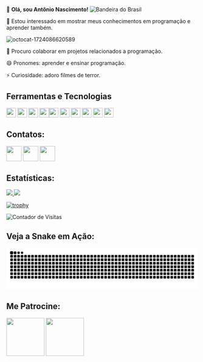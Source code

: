 👋 **Olá, sou Antônio Nascimento!** <img src="https://upload.wikimedia.org/wikipedia/commons/0/05/Flag_of_Brazil.svg" alt="Bandeira do Brasil" width="30" />


👀 Estou interessado em mostrar meus conhecimentos em programação e aprender também.

![octocat-1724086620589](https://github.com/user-attachments/assets/01ddd80e-2f91-4731-97d8-b4243ce8b656)

💞️ Procuro colaborar em projetos relacionados a programação.

😄 Pronomes: aprender e ensinar programação.

⚡ Curiosidade: adoro filmes de terror.

 ## Ferramentas e Tecnologias 

<img loading="lazy" src="https://simpleicons.org/icons/html5.svg" width="25" height="25"/> <img loading="lazy" src="https://simpleicons.org/icons/css3.svg" width="25" height="25"/> <img loading="lazy" src="https://simpleicons.org/icons/javascript.svg" width="25" height="25"/> <img loading="lazy" src="https://simpleicons.org/icons/python.svg" width="25" height="25"/><img loading="lazy" src="https://simpleicons.org/icons/sqlite.svg" width="25" height="25"/> <img loading="lazy" src="https://simpleicons.org/icons/typescript.svg" width="25" height="25"/>
<img loading="lazy" src="https://simpleicons.org/icons/github.svg" width="25" height="25"/> <img loading="lazy" src="https://simpleicons.org/icons/android.svg" width="25" height="25"/>
<img loading="lazy" src="https://simpleicons.org/icons/markdown.svg" width="25" height="25"/> <img loading="lazy" src="https://simpleicons.org/icons/canva.svg" width="25" height="25"/>

## Contatos: 

<a href="https://www.youtube.com/channel/UCvUtyzVxB5LcIPccivbS0pQ" target="_blank"><img loading="lazy" src="https://simpleicons.org/icons/youtube.svg" width="40" height="40"></a> <a href = "mailto:antonioninjaa75@gmail.com"><img loading="lazy" src="https://simpleicons.org/icons/gmail.svg" width="40" height="40"></a> <a href="https://programartudo.blogspot.com" target="_blank"><img loading="lazy" src="https://simpleicons.org/icons/blogger.svg" width="40" height="40"></a>

## Estatísticas:

<div>
<a href="https://github.com/Ninja1375">
<img loading="lazy" height="180em" src="https://github-readme-stats.vercel.app/api/top-langs/?username=Ninja1375&layout=compact&langs_count=7&theme=dracula"/>
<img loading="lazy" height="180em" src="https://github-readme-stats.vercel.app/api?username=Ninja1375&show_icons=true&theme=dracula&include_all_commits=true&count_private=true"/>
</div>
 
[![trophy](https://github-profile-trophy.vercel.app/?username=Ninja1375)](https://github.com/ryo-ma/github-profile-trophy)


![Contador de Visitas](https://hits.seeyoufarm.com/api/count/incr/badge.svg?url=https://github.com/Ninja1375/Ninja1375&count_bg=%2379C83D&title_bg=%23555555&icon=&icon_color=%23E7E7E7&title=visitas&edge_flat=false)

## Veja a Snake em Ação:

![Snake animation](https://github.com/ninja1375/ninja1375/blob/output/github-contribution-grid-snake.svg)

## Me Patrocine:
<a href="https://buymeacoffee.com/antonio13" target="_blank"><img loading="lazy" src="https://img.buymeacoffee.com/button-api/?text=Buy%20me%20a%20coffee&emoji=&slug=seu_nome_de_usuario&button_colour=FFDD00&font_colour=000000&font_family=Cookie&outline_colour=000000&coffee_colour=ffffff" width="100" height="100"></a>  <a href="https://www.paypal.com/donate/?hosted_button_id=DN574F28FYUNG" target="_blank"><img loading="lazy" src="https://upload.wikimedia.org/wikipedia/commons/b/b5/PayPal.svg" width="100" height="100"></a>
